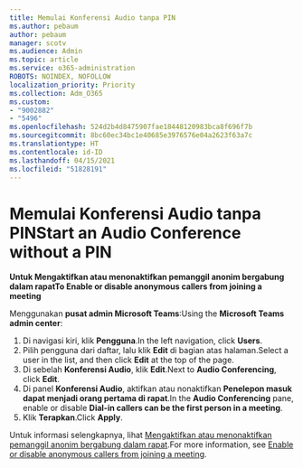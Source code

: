 ```yaml
---
title: Memulai Konferensi Audio tanpa PIN
ms.author: pebaum
author: pebaum
manager: scotv
ms.audience: Admin
ms.topic: article
ms.service: o365-administration
ROBOTS: NOINDEX, NOFOLLOW
localization_priority: Priority
ms.collection: Adm_O365
ms.custom:
- "9002882"
- "5496"
ms.openlocfilehash: 524d2b4d8475907fae18448120983bca8f696f7b
ms.sourcegitcommit: 8bc60ec34bc1e40685e3976576e04a2623f63a7c
ms.translationtype: HT
ms.contentlocale: id-ID
ms.lasthandoff: 04/15/2021
ms.locfileid: "51828191"
---
```

# <a name="start-an-audio-conference-without-a-pin"></a><span data-ttu-id="22f86-102">Memulai Konferensi Audio tanpa PIN</span><span class="sxs-lookup"><span data-stu-id="22f86-102">Start an Audio Conference without a PIN</span></span>

<span data-ttu-id="22f86-103">**Untuk Mengaktifkan atau menonaktifkan pemanggil anonim bergabung dalam rapat**</span><span class="sxs-lookup"><span data-stu-id="22f86-103">**To Enable or disable anonymous callers from joining a meeting**</span></span>

<span data-ttu-id="22f86-104">Menggunakan **pusat admin Microsoft Teams**:</span><span class="sxs-lookup"><span data-stu-id="22f86-104">Using the **Microsoft Teams admin center**:</span></span>

1. <span data-ttu-id="22f86-105">Di navigasi kiri, klik **Pengguna**.</span><span class="sxs-lookup"><span data-stu-id="22f86-105">In the left navigation, click **Users**.</span></span>
2. <span data-ttu-id="22f86-106">Pilih pengguna dari daftar, lalu klik **Edit** di bagian atas halaman.</span><span class="sxs-lookup"><span data-stu-id="22f86-106">Select a user in the list, and then click **Edit** at the top of the page.</span></span>
3. <span data-ttu-id="22f86-107">Di sebelah **Konferensi Audio**, klik **Edit**.</span><span class="sxs-lookup"><span data-stu-id="22f86-107">Next to **Audio Conferencing**, click **Edit**.</span></span>
4. <span data-ttu-id="22f86-108">Di panel **Konferensi Audio**, aktifkan atau nonaktifkan **Penelepon masuk dapat menjadi orang pertama di rapat**.</span><span class="sxs-lookup"><span data-stu-id="22f86-108">In the **Audio Conferencing** pane, enable or disable **Dial-in callers can be the first person in a meeting**.</span></span>
5. <span data-ttu-id="22f86-109">Klik **Terapkan**.</span><span class="sxs-lookup"><span data-stu-id="22f86-109">Click **Apply**.</span></span>

<span data-ttu-id="22f86-110">Untuk informasi selengkapnya, lihat [Mengaktifkan atau menonaktifkan pemanggil anonim bergabung dalam rapat](https://docs.microsoft.com/microsoftteams/start-an-audio-conference-over-the-phone-without-a-pin-in-teams).</span><span class="sxs-lookup"><span data-stu-id="22f86-110">For more information, see [Enable or disable anonymous callers from joining a meeting](https://docs.microsoft.com/microsoftteams/start-an-audio-conference-over-the-phone-without-a-pin-in-teams).</span></span>
